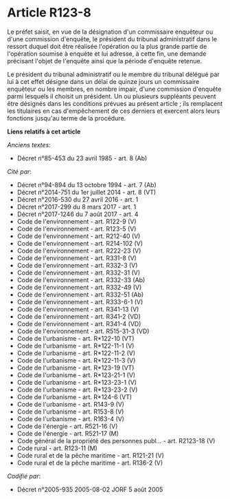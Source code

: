 # Article R123-8

Le préfet saisit, en vue de la désignation d'un commissaire enquêteur ou d'une commission d'enquête, le président du tribunal
administratif dans le ressort duquel doit être réalisée l'opération ou la plus grande partie de l'opération soumise à enquête
et lui adresse, à cette fin, une demande précisant l'objet de l'enquête ainsi que la période d'enquête retenue.

Le président du tribunal administratif ou le membre du tribunal délégué par lui à cet effet désigne dans un délai de quinze
jours un commissaire enquêteur ou les membres, en nombre impair, d'une commission d'enquête parmi lesquels il choisit un
président. Un ou plusieurs suppléants peuvent être désignés dans les conditions prévues au présent article ; ils remplacent
les titulaires en cas d'empêchement de ces derniers et exercent alors leurs fonctions jusqu'au terme de la procédure.

**Liens relatifs à cet article**

_Anciens textes_:

  - Décret n°85-453 du 23 avril 1985 - art. 8 (Ab)

_Cité par_:

  - Décret n°94-894 du 13 octobre 1994 - art. 7 (Ab)
  - Décret n°2014-751 du 1er juillet 2014 - art. 8 (VT)
  - Décret n°2016-530 du 27 avril 2016 - art. 1
  - Décret n°2017-299 du 8 mars 2017 - art. 1
  - Décret n°2017-1246 du 7 août 2017 - art. 4
  - Code de l'environnement - art. R122-9 (V)
  - Code de l'environnement - art. R123-5 (V)
  - Code de l'environnement - art. R212-40 (V)
  - Code de l'environnement - art. R214-102 (V)
  - Code de l'environnement - art. R222-23 (V)
  - Code de l'environnement - art. R331-8 (V)
  - Code de l'environnement - art. R332-3 (V)
  - Code de l'environnement - art. R332-31 (V)
  - Code de l'environnement - art. R332-33 (Ab)
  - Code de l'environnement - art. R332-49 (V)
  - Code de l'environnement - art. R332-51 (Ab)
  - Code de l'environnement - art. R333-6-1 (V)
  - Code de l'environnement - art. R341-13 (V)
  - Code de l'environnement - art. R341-2 (VD)
  - Code de l'environnement - art. R341-4 (VD)
  - Code de l'environnement - art. R515-31-3 (VD)
  - Code de l'urbanisme - art. R*122-10 (VT)
  - Code de l'urbanisme - art. R*122-11-1 (V)
  - Code de l'urbanisme - art. R*122-11-2 (V)
  - Code de l'urbanisme - art. R*122-11-3 (V)
  - Code de l'urbanisme - art. R*123-19 (VT)
  - Code de l'urbanisme - art. R*123-21-1 (V)
  - Code de l'urbanisme - art. R*123-23-1 (V)
  - Code de l'urbanisme - art. R*123-23-2 (V)
  - Code de l'urbanisme - art. R*124-6 (VT)
  - Code de l'urbanisme - art. R143-9 (V)
  - Code de l'urbanisme - art. R153-8 (V)
  - Code de l'urbanisme - art. R163-4 (V)
  - Code de l'énergie - art. R521-16 (V)
  - Code de l'énergie - art. R521-17 (M)
  - Code général de la propriété des personnes publ... - art. R2123-18 (V)
  - Code rural - art. R123-11 (M)
  - Code rural et de la pêche maritime - art. R121-21 (V)
  - Code rural et de la pêche maritime - art. R136-2 (V)

_Codifié par_:

  - Décret n°2005-935 2005-08-02 JORF 5 août 2005
